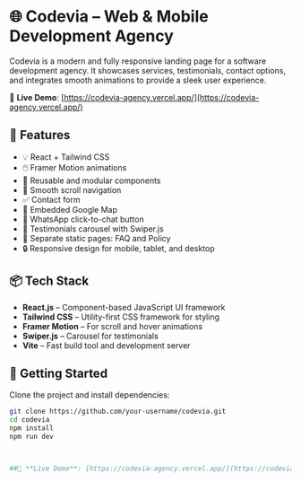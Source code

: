 # 🌐 Codevia – Web & Mobile Development Agency

Codevia is a modern and fully responsive landing page for a software development agency. It showcases services, testimonials, contact options, and integrates smooth animations to provide a sleek user experience.

🔗 **Live Demo**: [https://codevia-agency.vercel.app/](https://codevia-agency.vercel.app/)

## 🚀 Features

- 💡 React + Tailwind CSS
- 🖱️ Framer Motion animations
- 🧩 Reusable and modular components
- 🧭 Smooth scroll navigation
- ✅ Contact form
- 📍 Embedded Google Map
- 📱 WhatsApp click-to-chat button
- 🎠 Testimonials carousel with Swiper.js
- 📄 Separate static pages: FAQ and Policy
- 🔒 Responsive design for mobile, tablet, and desktop

## 📦 Tech Stack

- **React.js** – Component-based JavaScript UI framework
- **Tailwind CSS** – Utility-first CSS framework for styling
- **Framer Motion** – For scroll and hover animations
- **Swiper.js** – Carousel for testimonials
- **Vite** – Fast build tool and development server

## 🧪 Getting Started

Clone the project and install dependencies:

```bash
git clone https://github.com/your-username/codevia.git
cd codevia
npm install
npm run dev



##🔗 **Live Demo**: [https://codevia-agency.vercel.app/](https://codevia-agency.vercel.app/)
